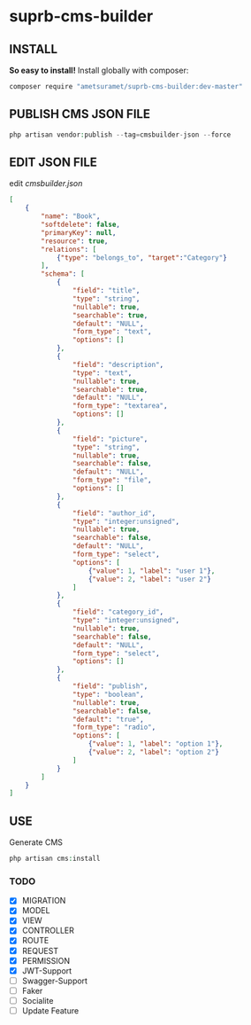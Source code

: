 # suprb-cms-builder

## INSTALL 
**So easy to install!** Install globally with composer:
```bash
composer require "ametsuramet/suprb-cms-builder:dev-master"
```

## PUBLISH CMS JSON FILE

```php
php artisan vendor:publish --tag=cmsbuilder-json --force
``` 

## EDIT JSON FILE
edit _cmsbuilder.json_ 
```json
[
	{
		"name": "Book",
		"softdelete": false,
		"primaryKey": null,
		"resource": true,
		"relations": [
			{"type": "belongs_to", "target":"Category"}
		],
		"schema": [
			{
				"field": "title",
				"type": "string",
				"nullable": true,
				"searchable": true,
				"default": "NULL",
				"form_type": "text",
				"options": []
			},
			{
				"field": "description",
				"type": "text",
				"nullable": true,
				"searchable": true,
				"default": "NULL",
				"form_type": "textarea",
				"options": []
			},
			{
				"field": "picture",
				"type": "string",
				"nullable": true,
				"searchable": false,
				"default": "NULL",
				"form_type": "file",
				"options": []
			},
			{
				"field": "author_id",
				"type": "integer:unsigned",
				"nullable": true,
				"searchable": false,
				"default": "NULL",
				"form_type": "select",
				"options": [
					{"value": 1, "label": "user 1"},
					{"value": 2, "label": "user 2"}
				]
			},
			{
				"field": "category_id",
				"type": "integer:unsigned",
				"nullable": true,
				"searchable": false,
				"default": "NULL",
				"form_type": "select",
				"options": []
			},
			{
				"field": "publish",
				"type": "boolean",
				"nullable": true,
				"searchable": false,
				"default": "true",
				"form_type": "radio",
				"options": [
					{"value": 1, "label": "option 1"},
					{"value": 2, "label": "option 2"}
				]
			}
		]
	}
]
```

## USE
Generate CMS
```php
php artisan cms:install
```

### TODO

- [x] MIGRATION
- [x] MODEL
- [x] VIEW
- [x] CONTROLLER
- [x] ROUTE
- [x] REQUEST
- [x] PERMISSION
- [x] JWT-Support
- [ ] Swagger-Support
- [ ] Faker
- [ ] Socialite
- [ ] Update Feature
